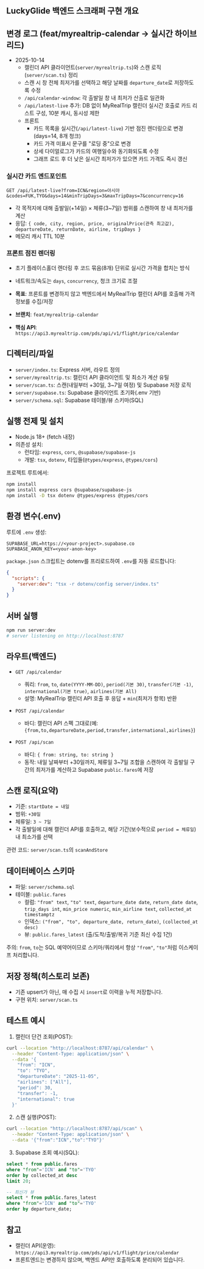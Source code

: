 ## LuckyGlide 백엔드 스크래퍼 구현 개요
## 변경 로그 (feat/myrealtrip-calendar → 실시간 하이브리드)

- 2025-10-14
  - 캘린더 API 클라이언트(`server/myrealtrip.ts`)와 스캔 로직(`server/scan.ts`) 정리
  - 스캔 시 창 전체 최저가를 선택하고 해당 날짜를 `departure_date`로 저장하도록 수정
  - `/api/calendar-window`: 각 출발일 창 내 최저가 산출로 일관화
  - `/api/latest-live` 추가: DB 없이 MyRealTrip 캘린더 실시간 호출로 카드 리스트 구성, 10분 캐시, 동시성 제한
  - 프론트
    - 카드 목록을 실시간(`/api/latest-live`) 기반 점진 렌더링으로 변경(days=14, 8개 청크)
    - 카드 가격 미표시 문구를 "로딩 중"으로 변경
    - 상세 다이얼로그가 카드의 여행일수와 동기화되도록 수정
    - 그래프 로드 후 더 낮은 실시간 최저가가 있으면 카드 가격도 즉시 갱신

### 실시간 카드 엔드포인트

`GET /api/latest-live?from=ICN&region=아시아&codes=FUK,TYO&days=14&minTripDays=3&maxTripDays=7&concurrency=16`

- 각 목적지에 대해 출발일(+14일) × 체류(3~7일) 범위를 스캔하여 창 내 최저가를 계산
- 응답: `{ code, city, region, price, originalPrice(관측 최고값), departureDate, returnDate, airline, tripDays }`
- 메모리 캐시 TTL 10분

### 프론트 점진 렌더링

- 초기 플레이스홀더 렌더링 후 코드 묶음(8개) 단위로 실시간 가격을 합치는 방식
- 네트워크/속도는 `days`, `concurrency`, 청크 크기로 조절


- **목표**: 프론트를 변경하지 않고 백엔드에서 MyRealTrip 캘린더 API를 호출해 가격 정보를 수집/저장
- **브랜치**: `feat/myrealtrip-calendar`
- **핵심 API**: `https://api3.myrealtrip.com/pds/api/v1/flight/price/calendar`

## 디렉터리/파일

- `server/index.ts`: Express 서버, 라우트 정의
- `server/myrealtrip.ts`: 캘린더 API 클라이언트 및 최소가 계산 유틸
- `server/scan.ts`: 스캔(내일부터 +30일, 3~7일 여정) 및 Supabase 저장 로직
- `server/supabase.ts`: Supabase 클라이언트 초기화(.env 기반)
- `server/schema.sql`: Supabase 테이블/뷰 스키마(SQL)

## 실행 전제 및 설치

- Node.js 18+ (fetch 내장)
- 의존성 설치:
  - 런타임: `express`, `cors`, `@supabase/supabase-js`
  - 개발: `tsx`, `dotenv`, 타입들(`@types/express`, `@types/cors`)

프로젝트 루트에서:

```bash
npm install
npm install express cors @supabase/supabase-js
npm install -D tsx dotenv @types/express @types/cors
```

## 환경 변수(.env)

루트에 `.env` 생성:

```env
SUPABASE_URL=https://<your-project>.supabase.co
SUPABASE_ANON_KEY=<your-anon-key>
```

`package.json` 스크립트는 dotenv를 프리로드하여 `.env`를 자동 로드합니다:

```json
{
  "scripts": {
    "server:dev": "tsx -r dotenv/config server/index.ts"
  }
}
```

## 서버 실행

```bash
npm run server:dev
# server listening on http://localhost:8787
```

## 라우트(백엔드)

- `GET /api/calendar`
  - 쿼리: `from`, `to`, `date(YYYY-MM-DD)`, `period(기본 30)`, `transfer(기본 -1)`, `international(기본 true)`, `airlines(기본 All)`
  - 설명: MyRealTrip 캘린더 API 호출 후 응답 + `min`(최저가 항목) 반환

- `POST /api/calendar`
  - 바디: 캘린더 API 스펙 그대로(예: `{from,to,departureDate,period,transfer,international,airlines}`)

- `POST /api/scan`
  - 바디: `{ from: string, to: string }`
  - 동작: 내일 날짜부터 +30일까지, 체류일 3~7일 조합을 스캔하여 각 출발일 구간의 최저가를 계산하고 Supabase `public.fares`에 저장

## 스캔 로직(요약)

- 기준: `startDate = 내일`
- 범위: `+30일`
- 체류일: `3 ~ 7일`
- 각 출발일에 대해 캘린더 API를 호출하고, 해당 기간(보수적으로 `period = 체류일`) 내 최소가를 선택

관련 코드: `server/scan.ts`의 `scanAndStore`

## 데이터베이스 스키마

- 파일: `server/schema.sql`
- 테이블: `public.fares`
  - 컬럼: `"from" text`, `"to" text`, `departure_date date`, `return_date date`, `trip_days int`, `min_price numeric`, `min_airline text`, `collected_at timestamptz`
  - 인덱스: `("from", "to", departure_date, return_date)`, `(collected_at desc)`
  - 뷰: `public.fares_latest` (출/도착/출발/복귀 기준 최신 수집 1건)

주의: `from`, `to`는 SQL 예약어이므로 스키마/쿼리에서 항상 `"from"`, `"to"`처럼 이스케이프 처리합니다.

## 저장 정책(히스토리 보존)

- 기존 upsert가 아닌, 매 수집 시 `insert`로 이력을 누적 저장합니다.
- 구현 위치: `server/scan.ts`

## 테스트 예시

1) 캘린더 단건 조회(POST):

```bash
curl --location "http://localhost:8787/api/calendar" \
  --header "Content-Type: application/json" \
  --data '{
    "from": "ICN",
    "to": "TYO",
    "departureDate": "2025-11-05",
    "airlines": ["All"],
    "period": 30,
    "transfer": -1,
    "international": true
  }'
```

2) 스캔 실행(POST):

```bash
curl --location "http://localhost:8787/api/scan" \
  --header "Content-Type: application/json" \
  --data '{"from":"ICN","to":"TYO"}'
```

3) Supabase 조회 예시(SQL):

```sql
select * from public.fares
where "from"='ICN' and "to"='TYO'
order by collected_at desc
limit 20;

-- 최신가 뷰
select * from public.fares_latest
where "from"='ICN' and "to"='TYO'
order by departure_date;
```

## 참고

- 캘린더 API(운영): `https://api3.myrealtrip.com/pds/api/v1/flight/price/calendar`
- 프론트엔드는 변경하지 않으며, 백엔드 API만 호출하도록 분리되어 있습니다.


